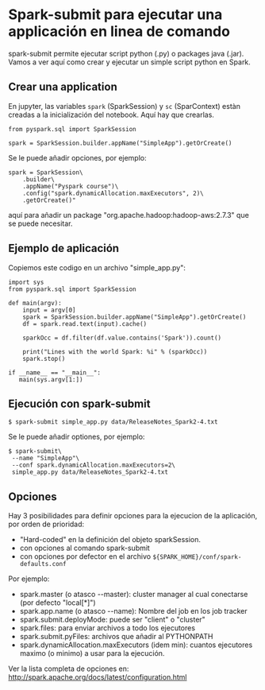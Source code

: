 # Spark-submit para ejecutar una applicación en linea de comando

spark-submit permite ejecutar script python (.py) o packages java (.jar).
Vamos a ver aquí como crear y ejecutar un simple script python en Spark.

## Crear una application

En jupyter, las variables ```spark``` (SparkSession) y ```sc``` (SparContext) estàn creadas a la inicialización del notebook.
Aquí hay que crearlas.

```
from pyspark.sql import SparkSession

spark = SparkSession.builder.appName("SimpleApp").getOrCreate()
```

Se le puede añadir opciones, por ejemplo:
```
spark = SparkSession\
    .builder\
    .appName("Pyspark course")\
    .config("spark.dynamicAllocation.maxExecutors", 2)\
    .getOrCreate()"
```
aquí para añadir un package "org.apache.hadoop:hadoop-aws:2.7.3" que se puede necesitar.

## Ejemplo de aplicación
Copiemos este codigo en un archivo "simple_app.py":
```
import sys
from pyspark.sql import SparkSession

def main(argv):
    input = argv[0]
    spark = SparkSession.builder.appName("SimpleApp").getOrCreate()
    df = spark.read.text(input).cache()

    sparkOcc = df.filter(df.value.contains('Spark')).count()

    print("Lines with the world Spark: %i" % (sparkOcc))
    spark.stop()

if __name__ == "__main__":
   main(sys.argv[1:])
```

## Ejecución con spark-submit
```
$ spark-submit simple_app.py data/ReleaseNotes_Spark2-4.txt
```

Se le puede añadir optiones, por ejemplo:
```
$ spark-submit\
 --name "SimpleApp"\
 --conf spark.dynamicAllocation.maxExecutors=2\
 simple_app.py data/ReleaseNotes_Spark2-4.txt
```

## Opciones

Hay 3 posibilidades para definir opciones para la ejecucion de la aplicación, por orden de prioridad:
- "Hard-coded" en la definición del objeto sparkSession.
- con opciones al comando spark-submit
- con opciones por defector en el archivo ```${SPARK_HOME}/conf/spark-defaults.conf```

Por ejemplo:
* spark.master (o atasco --master): cluster manager al cual conectarse (por defecto "local[*]")
* spark.app.name (o atasco --name): Nombre del job en los job tracker
* spark.submit.deployMode: puede ser "client" o "cluster"
* spark.files: para enviar archivos a todo los ejecutores
* spark.submit.pyFiles: archivos que añadir al PYTHONPATH
* spark.dynamicAllocation.maxExecutors (idem min): cuantos ejecutores maximo (o minimo) a usar para la ejecución.

Ver la lista completa de opciones en: http://spark.apache.org/docs/latest/configuration.html
